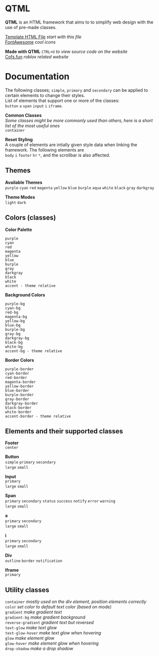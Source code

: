 # QTML
**QTML** is an HTML framework that aims to to simplify web design with the use of pre-made classes.

[Template HTML File](https://github.com/alvin677/QTML/blob/main/template.html) *start with this file*<br/>
[FontAwesome](https://fontawesome.com/) *cool icons*<br/>

**Made with QTML** `CTRL+U` *to view source code on the website*<br/>
[Cofs.fun](https://cofs.pkings.net) *roblox related website*
<br/>
# Documentation
The following classes; `simple`, `primary` and `secondary` can be applied to certain elements to change their styles.<br/>
List of elements that support one or more of the classes:<br/>`button` `a` `span` `input` `i` `iframe`.

**Common Classes**<br/>
*Some classes might be more commonly used than others, here is a short list of the most useful ones*<br/>
`container` 

**Reset Styling**<br/>
A couple of elements are intially given style data when linking the framework.
The following elements are<br/>
`body` `i` `footer` `hr` `*`, and the scrollbar is also affected.

## Themes
**Available Themes**<br/>
`purple` `cyan` `red` `magenta` `yellow` `blue` `burple` `aqua` `white` `black` `gray` `darkgray`

**Theme Modes**<br/>
`light` `dark`

## Colors (classes)
**Color Palette**<br/>
```
purple
cyan
red
magenta
yellow
blue
burple
gray
darkgray
black
white
accent - theme relative
```
**Background Colors**<br/>
```
purple-bg
cyan-bg
red-bg
magenta-bg
yellow-bg
blue-bg
burple-bg
gray-bg
darkgray-bg
black-bg
white-bg
accent-bg - theme relative
```
**Border Colors**<br/>
```
purple-border
cyan-border
red-border
magenta-border
yellow-border
blue-border
burple-border
gray-border
darkgray-border 
black-border
white-border
accent-border - theme relative
```

## Elements and their supported classes
**Footer**<br/>
`center`

**Button**<br/>
`simple` `primary` `secondary`<br/>
`large` `small`

**Input**<br/>
`primary`<br/>
`large` `small`

**Span**<br/>
`primary` `secondary` `status` `success` `notify` `error` `warning`<br/>
`large` `small`

**a**<br/>
`primary` `secondary`<br/>
`large` `small`

**i**<br/>
`primary` `secondary`<br/>
`large` `small`

**Div**<br/>
`outline` `border` `notification`

**Iframe**<br/>
`primary`

## Utility classes
`container` *mostly used on the div element, position elements correctly*<br/>
`color` *set color to default text color (based on mode)*<br/>
`gradient` *make gradient text*<br/>
`gradient-bg` *make gradient background*<br/>
`reverse-gradient` *gradient text but reversed*<br/>
`text-glow` *make text glow*<br/>
`text-glow-hover` *make text glow when hovering*<br/>
`glow` *make element glow*<br/>
`glow-hover` *make element glow when hovering*<br/>
`drop-shadow` *make a drop shadow*<br/>

